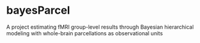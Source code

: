 # bayesParcel
A project estimating fMRI group-level results through Bayesian hierarchical modeling with whole-brain parcellations as observational units
